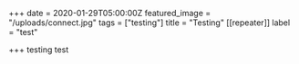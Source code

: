 +++
date = 2020-01-29T05:00:00Z
featured_image = "/uploads/connect.jpg"
tags = ["testing"]
title = "Testing"
[[repeater]]
label = "test"

+++
testing test
